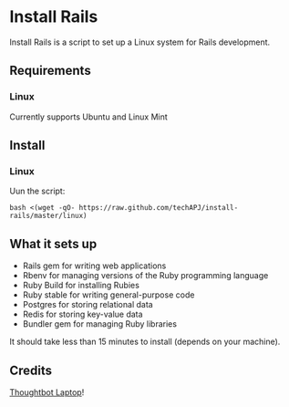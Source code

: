 Install Rails
======

Install Rails is a script to set up a Linux system for Rails development.

Requirements
------------

### Linux

Currently supports Ubuntu and Linux Mint

Install
-------

### Linux

Uun the script:

    bash <(wget -qO- https://raw.github.com/techAPJ/install-rails/master/linux)

What it sets up
---------------

* Rails gem for writing web applications
* Rbenv for managing versions of the Ruby programming language
* Ruby Build for installing Rubies
* Ruby stable for writing general-purpose code
* Postgres for storing relational data
* Redis for storing key-value data
* Bundler gem for managing Ruby libraries

It should take less than 15 minutes to install (depends on your machine).

Credits
-------

[Thoughtbot Laptop](https://github.com/thoughtbot/laptop)!
